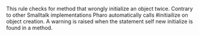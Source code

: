 This rule checks for method that wrongly initialize an object twice. Contrary to other Smalltalk implementations Pharo automatically calls #initiailize on object creation.A warning is raised when the statement self new initialize is found in a method.